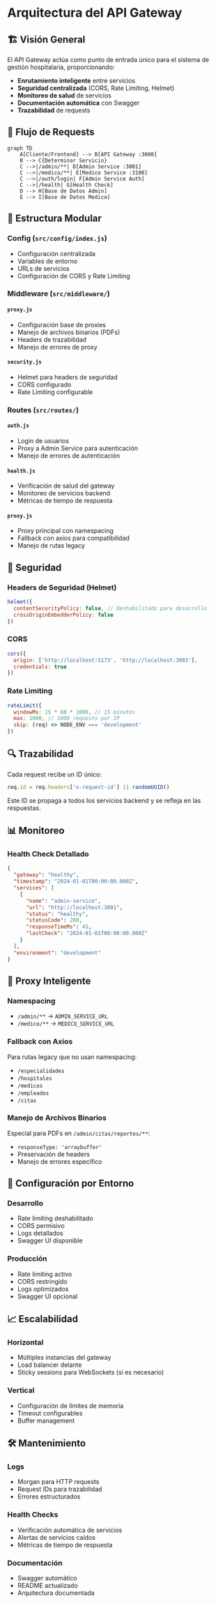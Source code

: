 # Arquitectura del API Gateway

## 🏗️ Visión General

El API Gateway actúa como punto de entrada único para el sistema de gestión hospitalaria, proporcionando:

- **Enrutamiento inteligente** entre servicios
- **Seguridad centralizada** (CORS, Rate Limiting, Helmet)
- **Monitoreo de salud** de servicios
- **Documentación automática** con Swagger
- **Trazabilidad** de requests

## 🔄 Flujo de Requests

```mermaid
graph TD
    A[Cliente/Frontend] --> B[API Gateway :3000]
    B --> C{Determinar Servicio}
    C -->|/admin/**| D[Admin Service :3001]
    C -->|/medico/**| E[Medico Service :3100]
    C -->|/auth/login| F[Admin Service Auth]
    C -->|/health| G[Health Check]
    D --> H[Base de Datos Admin]
    E --> I[Base de Datos Medico]
```

## 📁 Estructura Modular

### Config (`src/config/index.js`)
- Configuración centralizada
- Variables de entorno
- URLs de servicios
- Configuración de CORS y Rate Limiting

### Middleware (`src/middleware/`)

#### `proxy.js`
- Configuración base de proxies
- Manejo de archivos binarios (PDFs)
- Headers de trazabilidad
- Manejo de errores de proxy

#### `security.js`
- Helmet para headers de seguridad
- CORS configurado
- Rate Limiting configurable

### Routes (`src/routes/`)

#### `auth.js`
- Login de usuarios
- Proxy a Admin Service para autenticación
- Manejo de errores de autenticación

#### `health.js`
- Verificación de salud del gateway
- Monitoreo de servicios backend
- Métricas de tiempo de respuesta

#### `proxy.js`
- Proxy principal con namespacing
- Fallback con axios para compatibilidad
- Manejo de rutas legacy

## 🔐 Seguridad

### Headers de Seguridad (Helmet)
```javascript
helmet({
  contentSecurityPolicy: false, // Deshabilitado para desarrollo
  crossOriginEmbedderPolicy: false
})
```

### CORS
```javascript
cors({
  origin: ['http://localhost:5173', 'http://localhost:3003'],
  credentials: true
})
```

### Rate Limiting
```javascript
rateLimit({
  windowMs: 15 * 60 * 1000, // 15 minutos
  max: 1000, // 1000 requests por IP
  skip: (req) => NODE_ENV === 'development'
})
```

## 🔍 Trazabilidad

Cada request recibe un ID único:
```javascript
req.id = req.headers['x-request-id'] || randomUUID()
```

Este ID se propaga a todos los servicios backend y se refleja en las respuestas.

## 📊 Monitoreo

### Health Check Detallado
```json
{
  "gateway": "healthy",
  "timestamp": "2024-01-01T00:00:00.000Z",
  "services": [
    {
      "name": "admin-service",
      "url": "http://localhost:3001",
      "status": "healthy",
      "statusCode": 200,
      "responseTimeMs": 45,
      "lastCheck": "2024-01-01T00:00:00.000Z"
    }
  ],
  "environment": "development"
}
```

## 🚀 Proxy Inteligente

### Namespacing
- `/admin/**` → `ADMIN_SERVICE_URL`
- `/medico/**` → `MEDICO_SERVICE_URL`

### Fallback con Axios
Para rutas legacy que no usan namespacing:
- `/especialidades`
- `/hospitales`
- `/medicos`
- `/empleados`
- `/citas`

### Manejo de Archivos Binarios
Especial para PDFs en `/admin/citas/reportes/**`:
- `responseType: 'arraybuffer'`
- Preservación de headers
- Manejo de errores específico

## 🔧 Configuración por Entorno

### Desarrollo
- Rate limiting deshabilitado
- CORS permisivo
- Logs detallados
- Swagger UI disponible

### Producción
- Rate limiting activo
- CORS restringido
- Logs optimizados
- Swagger UI opcional

## 📈 Escalabilidad

### Horizontal
- Múltiples instancias del gateway
- Load balancer delante
- Sticky sessions para WebSockets (si es necesario)

### Vertical
- Configuración de límites de memoria
- Timeout configurables
- Buffer management

## 🛠️ Mantenimiento

### Logs
- Morgan para HTTP requests
- Request IDs para trazabilidad
- Errores estructurados

### Health Checks
- Verificación automática de servicios
- Alertas de servicios caídos
- Métricas de tiempo de respuesta

### Documentación
- Swagger automático
- README actualizado
- Arquitectura documentada